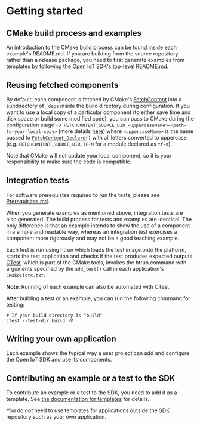 # Getting started

## CMake build process and examples

An introduction to the CMake build process can be found inside each example's README.md. If you are building from the
source repository rather than a release package, you need to first generate examples from templates by following
[the Open IoT SDK's top-level README.md](../README.md).

## Reusing fetched components

By default, each component is fetched by CMake's
[FetchContent](https://cmake.org/cmake/help/latest/module/FetchContent.html) into a
subdirectory of `_deps` inside the build directory during configuration. If you want to
use a local copy of a particular component (to either save time and disk space or build some
modified code), you can pass to CMake during the configuration stage
`-D FETCHCONTENT_SOURCE_DIR_<uppercaseName>=<path-to-your-local-copy>`
(more details [here](https://cmake.org/cmake/help/latest/module/FetchContent.html#variable:FETCHCONTENT_SOURCE_DIR_%3CuppercaseName%3E))
where `<uppercaseName>` is the name passed to
[`FetchContent_Declare()`](https://cmake.org/cmake/help/latest/module/FetchContent.html#command:fetchcontent_declare)
with all letters converted to uppercase (e.g. `FETCHCONTENT_SOURCE_DIR_TF-M` for a module
declared as `tf-m`).

Note that CMake will not update your local component, so it is your responsibility
to make sure the code is compatible.

## Integration tests

For software prerequistes required to run the tests, please see [Prerequisites.md](Prerequisites.md).

When you generate examples as mentioned above, integration tests are also generated. The build process for tests and
examples are identical. The only difference is that an example intends to show the use of a component in a simple and
readable way, whereas an integration test exercises a component more rigorously and may not be a good teaching example.

Each test is run using htrun which loads the test image onto the platform, starts the test application and checks if
the test produces expected outputs. [CTest](https://cmake.org/cmake/help/latest/manual/ctest.1.html), which is part of
the CMake tools, invokes the htrun command with arguments specified by the `add_test()` call in each application's
`CMakeLists.txt`.

**Note**: Running of each example can also be automated with CTest.

After building a test or an example, you can run the following command for testing:

```
# If your build directory is "build"
ctest --test-dir build -V
```

## Writing your own application

Each example shows the typical way a user project can add and configure the Open IoT SDK and use its components.

## Contributing an example or a test to the SDK

To contribute an example or a test to the SDK, you need to add it as a template. See
[the documentation for templates](../templates/README.md) for details.

You do _not_ need to use templates for applications outside the SDK repository such as your own application.
